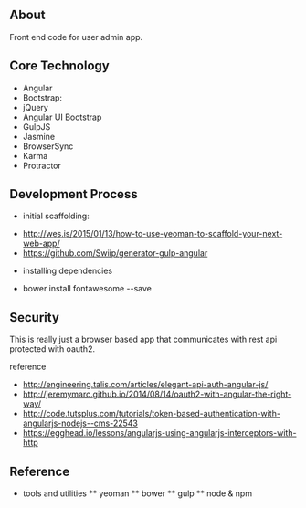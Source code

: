 ## About

Front end code for user admin app.

## Core Technology
- Angular
- Bootstrap: 
- jQuery
- Angular UI Bootstrap
- GulpJS
- Jasmine
- BrowserSync
- Karma
- Protractor

## Development Process
* initial scaffolding: 
- http://wes.is/2015/01/13/how-to-use-yeoman-to-scaffold-your-next-web-app/
- https://github.com/Swiip/generator-gulp-angular

* installing dependencies
- bower install fontawesome --save


## Security
This is really just a browser based app that communicates with rest api protected with oauth2.

reference
- http://engineering.talis.com/articles/elegant-api-auth-angular-js/
- http://jeremymarc.github.io/2014/08/14/oauth2-with-angular-the-right-way/
- http://code.tutsplus.com/tutorials/token-based-authentication-with-angularjs-nodejs--cms-22543
- https://egghead.io/lessons/angularjs-using-angularjs-interceptors-with-http


## Reference

* tools and utilities
** yeoman
** bower
** gulp
** node & npm
